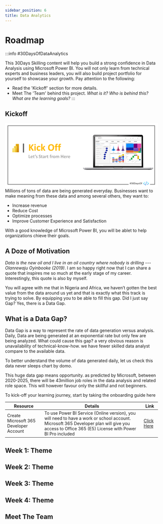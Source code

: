 ```yaml
---
sidebar_position: 6
title: Data Analytics 
---
```


# Roadmap

:::info #30DaysOfDataAnalytics

This 30Days Skilling content will help you build a strong confidence in Data Analysis using Microsoft Power BI. You will not only learn from technical experts and business leaders, you will also build project portfolio for yourself to showcase your growth. 
Pay attention to the following:
 * Read the 'Kickoff' section for more details.
 * Meet The 'Team' behind this project.
_What is it? Who is behind this? What are the learning goals?_
:::

## Kickoff 
![KickoffImage](./../../docs/roadmaps/img/powerbikickoff.png) 
Millions of tons of data are being generated everyday. Businesses want to make meaning from these data and among several others, they want to:
* Increase revenue
* Reduce Cost
* Optimize processes
* Improve Customer Experience and Satisfaction

With a good knowledge of Microsoft Power BI, you will be ablet to help organizations chieve their goals. 


## A Doze of Motivation
_Data is the new oil and I live in an oil country where nobody is drilling --- Olanrewaju Oyinbooke (2019)_. I am so happy right now that I can share a quote that inspires me so much at the early stage of my career. Interestingly, this quote is also by myself. 

You will agree with me that in Nigeria and Africa, we haven’t gotten the best value from the data around us yet and that is exactly what this track is trying to solve. By equipping you to be able to fill this gap. Did I just say Gap? Yes, there is a Data Gap.

## What is a Data Gap?
Data Gap is a way to represent the rate of data generation versus analysis. Daily, Data are being generated at an exponential rate but only few are being analyzed. What could cause this gap? a very obvious reason is unavailability of technical-know-how. we have fewer skilled data analyst compare to the available data.

To better understand the volume of data generated daily, let us check this  data never sleeps chart by domo.



This huge data gap means opportunity. as predicted by Microsoft, between 2020-2025, there will be 43million job roles in the data analysis and related role space. This will however favour only the skillful and not beginners.

To kick-off your learning journey, start by taking the onboarding guide here  

| Resource  | Details  | Link  |
|---|---|---|
| Create Microsoft 365 Developer Account   | To use Power BI Service (Online version), you will need to have a work or school account. Microsoft 365 Developer plan will give you access to Office 365 (E5) License with Power BI Pro included   | [Click Here](https://techcommunity.microsoft.com/t5/educator-developer-blog/recap-of-day-2-onboarding-session-30days-of-learning-nigeria/ba-p/3490280)   |

## Week 1: Theme

## Week 2: Theme

## Week 3: Theme

## Week 4: Theme

## Meet The Team
